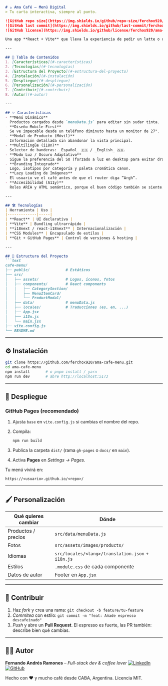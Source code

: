 

````markdown
# ☕ Ama Café – Menú Digital  
> Tu carta interactiva, siempre al punto.

![GitHub repo size](https://img.shields.io/github/repo-size/ferchox920/ama-cafe-menu?style=flat-square)
![GitHub last commit](https://img.shields.io/github/last-commit/ferchox920/ama-cafe-menu?style=flat-square)
![GitHub license](https://img.shields.io/github/license/ferchox920/ama-cafe-menu?style=flat-square)

Una app **React + Vite** que lleva la experiencia de pedir un latte o un alfajor a la palma de la mano, optimizada para móvil, multilingüe y con el inconfundible branding de _Ama Café_.

---

## 📑 Tabla de Contenidos
1. [Características](#-características)
2. [Tecnologías](#-tecnologías)
3. [Estructura del Proyecto](#-estructura-del-proyecto)
4. [Instalación](#-instalación)
5. [Despliegue](#-despliegue)
6. [Personalización](#-personalización)
7. [Contribuir](#-contribuir)
8. [Autor](#-autor)

---

## ✨ Características
- **Menú Dinámico**  
  Productos cargados desde `menuData.js` para editar sin sudar tinta.
- **Diseño Mobile-First**  
  Se ve impecable desde un teléfono diminuto hasta un monitor de 27".
- **Modal de Producto (Móvil)**  
  Información detallada sin abandonar la vista principal.
- **Multilingüe (i18n)**  
  Selector de banderas: _Español_ 🇪🇸 / _English_ 🇬🇧.
- **Modo Luz / Oscuro Adaptativo**  
  Sigue la preferencia del SO (forzado a luz en desktop para evitar dramas).
- **Branding Integrado**  
  Logo, isotipos por categoría y paleta cromática canon.
- **Lazy Loading de Imágenes**  
  El usuario ve el café antes de que el router diga “Argh”.
- **Accesibilidad (A11y)**  
  Roles ARIA y HTML semántico, porque el buen código también se siente.

---

## 🛠 Tecnologías
| Herramienta | Uso |
|-------------|-----|
| **React** | UI declarativa |
| **Vite** | Bundling ultrarrápido |
| **i18next / react-i18next** | Internacionalización |
| **CSS Modules** | Encapsulado de estilos |
| **Git + GitHub Pages** | Control de versiones & hosting |

---

## 📂 Estructura del Proyecto
```text
cafe-menu/
├── public/                # Estáticos
├── src/
│   ├── assets/            # Logos, íconos, fotos
│   ├── components/        # React components
│   │   ├── CategorySection/
│   │   ├── MenuItemCard/
│   │   └── ProductModal/
│   ├── data/              # menuData.js
│   ├── locales/           # Traducciones (es, en, ...)
│   ├── App.jsx
│   ├── i18n.js
│   └── main.jsx
├── vite.config.js
└── README.md
````

---

## ⚙️ Instalación

```bash
git clone https://github.com/ferchox920/ama-cafe-menu.git
cd ama-cafe-menu
npm install       # o pnpm install / yarn
npm run dev       # abre http://localhost:5173
```

---

## 🚀 Despliegue

### GitHub Pages (recomendado)

1. Ajusta `base` en `vite.config.js` si cambias el nombre del repo.
2. Compila:

   ```bash
   npm run build
   ```
3. Publica la carpeta `dist/` (rama `gh-pages` o `docs/` en `main`).
4. Activa **Pages** en *Settings → Pages*.

Tu menú vivirá en:

```
https://<usuario>.github.io/<repo>/
```

---

## 🖌️ Personalización

| Qué quieres cambiar | Dónde                                             |
| ------------------- | ------------------------------------------------- |
| Productos / precios | `src/data/menuData.js`                            |
| Fotos               | `src/assets/images/products/`                     |
| Idiomas             | `src/locales/<lang>/translation.json` + `i18n.js` |
| Estilos             | `.module.css` de cada componente                  |
| Datos de autor      | Footer en `App.jsx`                               |

---

## 🤝 Contribuir

1. Haz *fork* y crea una rama:
   `git checkout -b feature/tu-feature`
2. *Commitea* con estilo:
   `git commit -m "feat: Añade espresso descafeinado"`
3. *Push* y abre un **Pull Request**.
   El espresso es fuerte, las PR también: describe bien qué cambias.

---

## 👨‍💻 Autor

**Fernando Andrés Ramones** – *Full-stack dev & coffee lover*
[![LinkedIn](https://img.shields.io/badge/LinkedIn-blue?logo=linkedin\&style=flat-square)](https://www.linkedin.com/in/fernando-andres-ramones-ramones/)
[![GitHub](https://img.shields.io/badge/GitHub-000?logo=github\&style=flat-square\&logoColor=white)](https://github.com/ferchox920)

Hecho con ❤️ y mucho café desde CABA, Argentina.
Licencia MIT.

```

